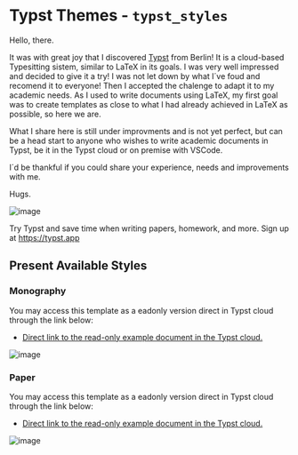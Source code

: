 # Typst Themes - `typst_styles`

Hello, there. 

It was with great joy that I discovered [Typst](https://typst.app/) from Berlin! It is a cloud-based Typesitting sistem, similar to LaTeX in its goals. I was very well impressed and decided to give it a try! I was not let down by what I´ve foud and recomend it to everyone! Then I accepted the chalenge to adapt it to my academic needs. As I used to write documents using LaTeX, my first goal was to create templates as close to what I had already achieved in LaTeX as possible, so here we are.

What I share here is still under improvments and is not yet perfect, but can be a head start to anyone who wishes to write academic documents in Typst, be it in the Typst cloud or on premise with VSCode.

I´d be thankful if you could share your experience, needs and improvements with me.

Hugs.

![image](https://github.com/cunhapaulo/typst_styles/assets/28146759/f796c056-4cfc-4cb4-820f-ca7f831d6391)

Try Typst and save time when writing papers, homework, and more. Sign up at https://typst.app

## Present Available Styles

### Monography
You may access this template as a eadonly version direct in Typst cloud through the link below:
- [Direct link to the read-only example document in the Typst cloud.](https://typst.app/project/rpNyqa1B-xy56OoZsWupCa)

![image](https://github.com/cunhapaulo/typst_styles/assets/28146759/97ee3d51-e570-40ab-969e-be507b5853e1)




### Paper

You may access this template as a eadonly version direct in Typst cloud through the link below:
- [Direct link to the read-only example document in the Typst cloud.](https://typst.app/project/rGFsAn7O-cgwauApoONm5u)

![image](https://github.com/cunhapaulo/typst_styles/assets/28146759/0f3d1b0f-1dcc-432f-933d-7657730c2dc7)




